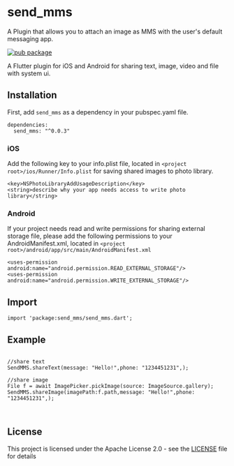 # send_mms

A Plugin that allows you to attach an image as MMS with the user's default messaging app.

[![pub package](https://img.shields.io/pub/v/send_mms.svg)](https://pub.dartlang.org/packages/send_mms)

A Flutter plugin for iOS and Android for sharing text, image, video and file with system ui. 

## Installation

First, add `send_mms` as a dependency in your pubspec.yaml file.

```
dependencies:
  send_mms: "^0.0.3"
```

### iOS

Add the following key to your info.plist file, located in `<project root>/ios/Runner/Info.plist` for saving shared images to photo library.

```
<key>NSPhotoLibraryAddUsageDescription</key>
<string>describe why your app needs access to write photo library</string>
```

### Android

If your project needs read and write permissions for sharing external storage file, please add the following permissions to your AndroidManifest.xml, located in `<project root>/android/app/src/main/AndroidManifest.xml`

```
<uses-permission android:name="android.permission.READ_EXTERNAL_STORAGE"/>
<uses-permission android:name="android.permission.WRITE_EXTERNAL_STORAGE"/>
```

## Import

```
import 'package:send_mms/send_mms.dart';
```


## Example

```

//share text
SendMMS.shareText(message: "Hello!",phone: "1234451231",);

//share image
File f = await ImagePicker.pickImage(source: ImageSource.gallery);
SendMMS.shareImage(imagePath:f.path,message: "Hello!",phone: "1234451231",);



```



## License
This project is licensed under the Apache License 2.0 - see the [LICENSE](LICENSE) file for details